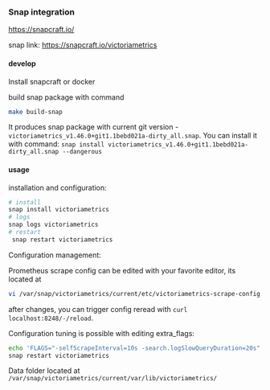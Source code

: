 ### Snap integration

<https://snapcraft.io/>

snap link: <https://snapcraft.io/victoriametrics>

#### develop

Install snapcraft or docker

build snap package with command

 ```bash
make build-snap
```

It produces snap package with current git version - `victoriametrics_v1.46.0+git1.1bebd021a-dirty_all.snap`.
You can install it with command: `snap install victoriametrics_v1.46.0+git1.1bebd021a-dirty_all.snap --dangerous`

#### usage

installation and configuration:

```bash
# install
snap install victoriametrics
# logs
snap logs victoriametrics
# restart
 snap restart victoriametrics
```

Configuration management:

 Prometheus scrape config can be edited with your favorite editor, its located at

```bash
vi /var/snap/victoriametrics/current/etc/victoriametrics-scrape-config.yaml
```

after changes, you can trigger config reread with `curl localhost:8248/-/reload`.

Configuration tuning is possible with editing extra_flags:

```bash
echo 'FLAGS="-selfScrapeInterval=10s -search.logSlowQueryDuration=20s"' > /var/snap/victoriametrics/current/extra_flags
snap restart victoriametrics
```

Data folder located at `/var/snap/victoriametrics/current/var/lib/victoriametrics/`
